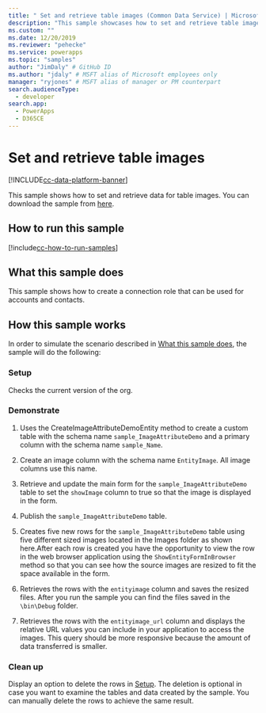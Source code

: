 ```yaml
---
title: " Set and retrieve table images (Common Data Service) | Microsoft Docs" # Intent and product brand in a unique string of 43-59 chars including spaces
description: "This sample showcases how to set and retrieve table images." # 115-145 characters including spaces. This abstract displays in the search result.
ms.custom: ""
ms.date: 12/20/2019
ms.reviewer: "pehecke"
ms.service: powerapps
ms.topic: "samples"
author: "JimDaly" # GitHub ID
ms.author: "jdaly" # MSFT alias of Microsoft employees only
manager: "ryjones" # MSFT alias of manager or PM counterpart
search.audienceType: 
  - developer
search.app: 
  - PowerApps
  - D365CE
---
```


# Set and retrieve table images

[!INCLUDE[cc-data-platform-banner](../../../../includes/cc-data-platform-banner.md)]

This sample shows how to set and retrieve data for table images. You can download the sample from [here](https://github.com/microsoft/PowerApps-Samples/tree/master/cds/orgsvc/C%23/SetRetrieveImages).

## How to run this sample

[!include[cc-how-to-run-samples](../../includes/cc-how-to-run-samples.md)]

## What this sample does

This sample shows how to create a connection role that can be used for accounts and contacts.

## How this sample works

In order to simulate the scenario described in [What this sample does](#what-this-sample-does), the sample will do the following:

### Setup

Checks the current version of the org.

### Demonstrate

1. Uses the CreateImageAttributeDemoEntity method to create a custom table with the schema name `sample_ImageAttributeDemo` and a primary column with the schema name `sample_Name`.
2. Create an image column with the schema name `EntityImage`. All image columns use this name.

3. Retrieve and update the main form for the `sample_ImageAttributeDemo` table to set the `showImage` column to true so that the image is displayed in the form.

4. Publish the `sample_ImageAttributeDemo` table.

5. Creates five new rows for the `sample_ImageAttributeDemo` table using five different sized images located in the Images folder as shown here.After each row is created you have the opportunity to view the row in the web browser application using the `ShowEntityFormInBrowser` method so that you can see how the source images are resized to fit the space available in the form.
6. Retrieves the rows with the `entityimage` column and saves the resized files. After you run the sample you can find the files saved in the `\bin\Debug` folder.
7. Retrieves the rows with the `entityimage_url` column and displays the relative URL values you can include in your application to access the images. This query should be more responsive because the amount of data transferred is smaller.

### Clean up

Display an option to delete the rows in [Setup](#setup). The deletion is optional in case you want to examine the tables and data created by the sample. You can manually delete the rows to achieve the same result.

